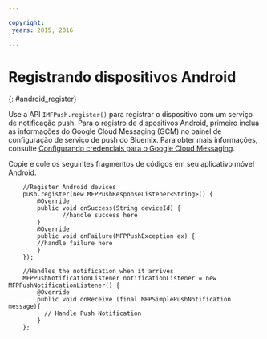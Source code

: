 ```yaml
---

copyright:
 years: 2015, 2016

---
```


# Registrando dispositivos Android
{: #android_register}

Use a API `IMFPush.register()` para registrar o dispositivo com um serviço de notificação push. Para o registro de dispositivos Android, primeiro
inclua as informações do Google Cloud Messaging (GCM) no painel de configuração de serviço de push do Bluemix. Para obter mais informações, consulte [Configurando credenciais para o Google Cloud Messaging](t_push_provider_android.html).

Copie e cole os seguintes fragmentos de códigos em seu
aplicativo móvel Android.

```
	//Register Android devices
	push.register(new MFPPushResponseListener<String>() {
	    @Override
	    public void onSuccess(String deviceId) {
	           //handle success here
	    }
	    @Override
	    public void onFailure(MFPPushException ex) {
	    //handle failure here
	    }
	});
```

```
	//Handles the notification when it arrives
	MFPPushNotificationListener notificationListener = new MFPPushNotificationListener() {
	    @Override
	    public void onReceive (final MFPSimplePushNotification message){
	      // Handle Push Notification
	    }
	};
```
